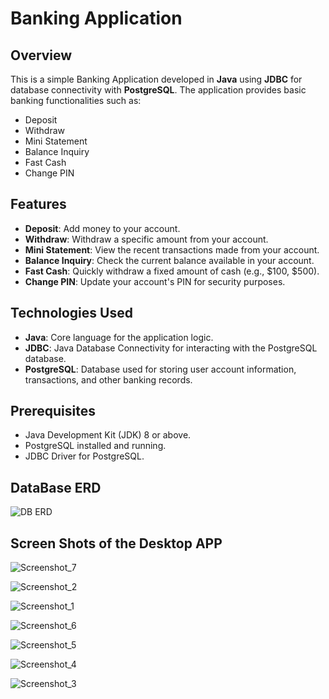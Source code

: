 # Banking Application

## Overview
This is a simple Banking Application developed in **Java** using **JDBC** for database connectivity with **PostgreSQL**. The application provides basic banking functionalities such as:
- Deposit
- Withdraw
- Mini Statement
- Balance Inquiry
- Fast Cash
- Change PIN

## Features
- **Deposit**: Add money to your account.
- **Withdraw**: Withdraw a specific amount from your account.
- **Mini Statement**: View the recent transactions made from your account.
- **Balance Inquiry**: Check the current balance available in your account.
- **Fast Cash**: Quickly withdraw a fixed amount of cash (e.g., $100, $500).
- **Change PIN**: Update your account's PIN for security purposes.

## Technologies Used
- **Java**: Core language for the application logic.
- **JDBC**: Java Database Connectivity for interacting with the PostgreSQL database.
- **PostgreSQL**: Database used for storing user account information, transactions, and other banking records.

## Prerequisites
- Java Development Kit (JDK) 8 or above.
- PostgreSQL installed and running.
- JDBC Driver for PostgreSQL.

## DataBase ERD
![DB ERD](https://github.com/user-attachments/assets/ae9e150b-efa6-4b87-982b-c2443fcc9c1d)

## Screen Shots of the Desktop APP
![Screenshot_7](https://github.com/user-attachments/assets/fa841176-0a7e-4c0a-ba60-efb89fea20c5)

![Screenshot_2](https://github.com/user-attachments/assets/f736fa1d-e80e-41c2-8811-17e8e25e9c4a)

![Screenshot_1](https://github.com/user-attachments/assets/ae8975b7-547a-470a-ae0c-c612aa403cb8)

![Screenshot_6](https://github.com/user-attachments/assets/cef88a12-2cd1-4770-bc2d-65c80c52a114)

![Screenshot_5](https://github.com/user-attachments/assets/b697313a-fcdc-4f60-9fda-9da23545270b)

![Screenshot_4](https://github.com/user-attachments/assets/6b513767-3125-4909-8bb8-0693d5465732)

![Screenshot_3](https://github.com/user-attachments/assets/6157eb15-c264-4e47-8c58-50cbfb9fdc4a)

